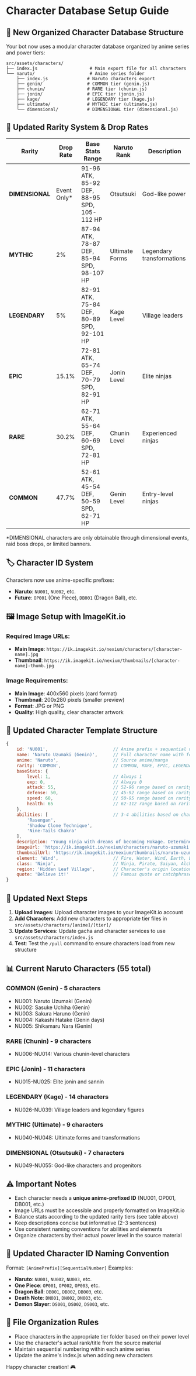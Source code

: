 # Character Database Setup Guide

## 📁 New Organized Character Database Structure

Your bot now uses a modular character database organized by anime series and power tiers:

```
src/assets/characters/
├── index.js                    # Main export file for all characters
└── naruto/                     # Anime series folder
    ├── index.js               # Naruto characters export
    ├── genin/                 # COMMON tier (genin.js)
    ├── chunin/                # RARE tier (chunin.js)
    ├── jonin/                 # EPIC tier (jonin.js)
    ├── kage/                  # LEGENDARY tier (kage.js)
    ├── ultimate/              # MYTHIC tier (ultimate.js)
    └── dimensional/           # DIMENSIONAL tier (dimensional.js)
```

## 🎯 Updated Rarity System & Drop Rates

| Rarity | Drop Rate | Base Stats Range | Naruto Rank | Description |
|--------|-----------|------------------|-------------|-------------|
| **DIMENSIONAL** | Event Only* | 91-96 ATK, 85-92 DEF, 88-95 SPD, 105-112 HP | Otsutsuki | God-like power |
| **MYTHIC** | 2% | 87-94 ATK, 78-87 DEF, 85-94 SPD, 98-107 HP | Ultimate Forms | Legendary transformations |
| **LEGENDARY** | 5% | 82-91 ATK, 75-84 DEF, 80-89 SPD, 92-101 HP | Kage Level | Village leaders |
| **EPIC** | 15.1% | 72-81 ATK, 65-74 DEF, 70-79 SPD, 82-91 HP | Jonin Level | Elite ninjas |
| **RARE** | 30.2% | 62-71 ATK, 55-64 DEF, 60-69 SPD, 72-81 HP | Chunin Level | Experienced ninjas |
| **COMMON** | 47.7% | 52-61 ATK, 45-54 DEF, 50-59 SPD, 62-71 HP | Genin Level | Entry-level ninjas |

*DIMENSIONAL characters are only obtainable through dimensional events, raid boss drops, or limited banners.

## 🏷️ Character ID System

Characters now use anime-specific prefixes:
- **Naruto**: `NU001`, `NU002`, etc.
- **Future**: `OP001` (One Piece), `DB001` (Dragon Ball), etc.

## 🖼️ Image Setup with ImageKit.io

### Required Image URLs:
- **Main Image**: `https://ik.imagekit.io/nexium/characters/[character-name].jpg`
- **Thumbnail**: `https://ik.imagekit.io/nexium/thumbnails/[character-name]-thumb.jpg`

### Image Requirements:
- **Main Image**: 400x560 pixels (card format)
- **Thumbnail**: 200x280 pixels (smaller preview)
- **Format**: JPG or PNG
- **Quality**: High quality, clear character artwork

## 📝 Updated Character Template Structure

```javascript
{
    id: 'NU001',                         // Anime prefix + sequential number (NU001, OP001, DB001, etc.)
    name: 'Naruto Uzumaki (Genin)',      // Full character name with form/variant
    anime: 'Naruto',                     // Source anime/manga
    rarity: 'COMMON',                    // COMMON, RARE, EPIC, LEGENDARY, MYTHIC, DIMENSIONAL
    baseStats: {
        level: 1,                        // Always 1
        exp: 0,                          // Always 0
        attack: 55,                      // 52-96 range based on rarity
        defense: 50,                     // 45-92 range based on rarity
        speed: 60,                       // 50-95 range based on rarity
        health: 65                       // 62-112 range based on rarity
    },
    abilities: [                         // 3-4 abilities based on character
        'Rasengan',
        'Shadow Clone Technique',
        'Nine-Tails Chakra'
    ],
    description: 'Young ninja with dreams of becoming Hokage. Determined and never gives up.',
    imageUrl: 'https://ik.imagekit.io/nexium/characters/naruto-uzumaki.jpg',
    thumbnailUrl: 'https://ik.imagekit.io/nexium/thumbnails/naruto-uzumaki-thumb.jpg',
    element: 'Wind',                     // Fire, Water, Wind, Earth, Lightning, None, etc.
    class: 'Ninja',                      // Ninja, Pirate, Saiyan, Alchemist, Demon Slayer, etc.
    region: 'Hidden Leaf Village',       // Character's origin location
    quote: 'Believe it!'                 // Famous quote or catchphrase
}
```

## 🔧 Updated Next Steps

1. **Upload Images**: Upload character images to your ImageKit.io account
2. **Add Characters**: Add new characters to appropriate tier files in `src/assets/characters/[anime]/[tier]/`
3. **Update Services**: Update gacha and character services to use `src/assets/characters/index.js`
4. **Test**: Test the `/pull` command to ensure characters load from new structure

## 📊 Current Naruto Characters (55 total)

### COMMON (Genin) - 5 characters
- NU001: Naruto Uzumaki (Genin)
- NU002: Sasuke Uchiha (Genin)
- NU003: Sakura Haruno (Genin)
- NU004: Kakashi Hatake (Genin days)
- NU005: Shikamaru Nara (Genin)

### RARE (Chunin) - 9 characters
- NU006-NU014: Various chunin-level characters

### EPIC (Jonin) - 11 characters
- NU015-NU025: Elite jonin and sannin

### LEGENDARY (Kage) - 14 characters
- NU026-NU039: Village leaders and legendary figures

### MYTHIC (Ultimate) - 9 characters
- NU040-NU048: Ultimate forms and transformations

### DIMENSIONAL (Otsutsuki) - 7 characters
- NU049-NU055: God-like characters and progenitors

## ⚠️ Important Notes

- Each character needs a **unique anime-prefixed ID** (NU001, OP001, DB001, etc.)
- Image URLs must be accessible and properly formatted on ImageKit.io
- Balance stats according to the updated rarity tiers (see table above)
- Keep descriptions concise but informative (2-3 sentences)
- Use consistent naming conventions for abilities and elements
- Organize characters by their actual power level in the source material

## 🎨 Updated Character ID Naming Convention

Format: `[AnimePrefix][SequentialNumber]`
Examples:
- **Naruto**: `NU001`, `NU002`, `NU003`, etc.
- **One Piece**: `OP001`, `OP002`, `OP003`, etc.
- **Dragon Ball**: `DB001`, `DB002`, `DB003`, etc.
- **Death Note**: `DN001`, `DN002`, `DN003`, etc.
- **Demon Slayer**: `DS001`, `DS002`, `DS003`, etc.

## 📂 File Organization Rules

- Place characters in the appropriate tier folder based on their power level
- Use the character's actual rank/title from the source material
- Maintain sequential numbering within each anime series
- Update the anime's index.js when adding new characters

Happy character creation! 🎮
